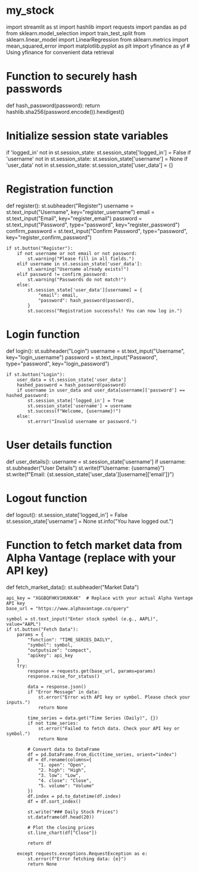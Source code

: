 # my_stock

import streamlit as st
import hashlib
import requests
import pandas as pd
from sklearn.model_selection import train_test_split
from sklearn.linear_model import LinearRegression
from sklearn.metrics import mean_squared_error
import matplotlib.pyplot as plt
import yfinance as yf  # Using yfinance for convenient data retrieval

# Function to securely hash passwords
def hash_password(password):
    return hashlib.sha256(password.encode()).hexdigest()

# Initialize session state variables
if 'logged_in' not in st.session_state:
    st.session_state['logged_in'] = False
if 'username' not in st.session_state:
    st.session_state['username'] = None
if 'user_data' not in st.session_state:
    st.session_state['user_data'] = {}

# Registration function
def register():
    st.subheader("Register")
    username = st.text_input("Username", key="register_username")
    email = st.text_input("Email", key="register_email")
    password = st.text_input("Password", type="password", key="register_password")
    confirm_password = st.text_input("Confirm Password", type="password", key="register_confirm_password")

    if st.button("Register"):
        if not username or not email or not password:
            st.warning("Please fill in all fields.")
        elif username in st.session_state['user_data']:
            st.warning("Username already exists!")
        elif password != confirm_password:
            st.warning("Passwords do not match!")
        else:
            st.session_state['user_data'][username] = {
                "email": email,
                "password": hash_password(password),
            }
            st.success("Registration successful! You can now log in.")

# Login function
def login():
    st.subheader("Login")
    username = st.text_input("Username", key="login_username")
    password = st.text_input("Password", type="password", key="login_password")

    if st.button("Login"):
        user_data = st.session_state['user_data']
        hashed_password = hash_password(password)
        if username in user_data and user_data[username]['password'] == hashed_password:
            st.session_state['logged_in'] = True
            st.session_state['username'] = username
            st.success(f"Welcome, {username}!")
        else:
            st.error("Invalid username or password.")

# User details function
def user_details():
    username = st.session_state['username']
    if username:
        st.subheader("User Details")
        st.write(f"Username: {username}")
        st.write(f"Email: {st.session_state['user_data'][username]['email']}")

# Logout function
def logout():
    st.session_state['logged_in'] = False
    st.session_state['username'] = None
    st.info("You have logged out.")

# Function to fetch market data from Alpha Vantage (replace with your API key)
def fetch_market_data():
    st.subheader("Market Data")

    api_key = "XGGBQFHKV1HUKK4K"  # Replace with your actual Alpha Vantage API key
    base_url = "https://www.alphavantage.co/query"

    symbol = st.text_input("Enter stock symbol (e.g., AAPL)", value="AAPL")
    if st.button("Fetch Data"):
        params = {
            "function": "TIME_SERIES_DAILY",
            "symbol": symbol,
            "outputsize": "compact",
            "apikey": api_key
        }
        try:
            response = requests.get(base_url, params=params)
            response.raise_for_status()

            data = response.json()
            if "Error Message" in data:
                st.error("Error with API key or symbol. Please check your inputs.")
                return None

            time_series = data.get("Time Series (Daily)", {})
            if not time_series:
                st.error("Failed to fetch data. Check your API key or symbol.")
                return None

            # Convert data to DataFrame
            df = pd.DataFrame.from_dict(time_series, orient="index")
            df = df.rename(columns={
                "1. open": "Open",
                "2. high": "High",
                "3. low": "Low",
                "4. close": "Close",
                "5. volume": "Volume"
            })
            df.index = pd.to_datetime(df.index)
            df = df.sort_index()

            st.write("### Daily Stock Prices")
            st.dataframe(df.head(20))

            # Plot the closing prices
            st.line_chart(df["Close"])

            return df

        except requests.exceptions.RequestException as e:
            st.error(f"Error fetching data: {e}")
            return None
